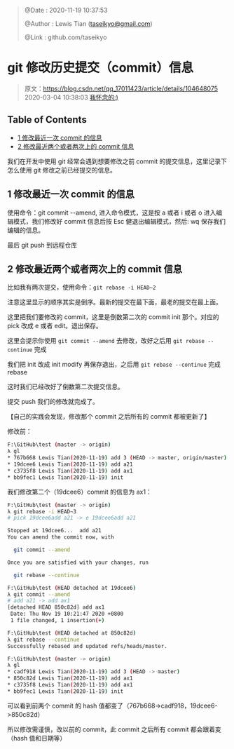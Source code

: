 > @Date    : 2020-11-19 10:37:53
>
> @Author  : Lewis Tian (taseikyo@gmail.com)
>
> @Link    : github.com/taseikyo

# git 修改历史提交（commit）信息

> 原文：https://blog.csdn.net/qq_17011423/article/details/104648075 2020-03-04 10:38:03 [我怀念的:)](https://me.csdn.net/qq_17011423)

## Table of Contents

- [1 修改最近一次 commit 的信息](#1-修改最近一次-commit-的信息)
- [2 修改最近两个或者两次上的 commit 信息](#2-修改最近两个或者两次上的-commit-信息)

我们在开发中使用 git 经常会遇到想要修改之前 commit 的提交信息，这里记录下怎么使用 git 修改之前已经提交的信息。

## 1 修改最近一次 commit 的信息

使用命令：git commit --amend, 进入命令模式，这是按 a 或者 i 或者 o 进入编辑模式，我们修改好 commit 信息后按 Esc 健退出编辑模式，然后: wq 保存我们编辑的信息。

最后 git push 到远程仓库

## 2 修改最近两个或者两次上的 commit 信息

比如我有两次提交，使用命令：`git rebase -i HEAD~2`

注意这里显示的顺序其实是倒序。最新的提交在最下面，最老的提交在最上面。

这里把我们要修改的 commit，这里是倒数第二次的 commit init 那个。对应的 pick 改成 e 或者 edit。退出保存。

这里会提示你使用 `git commit --amend` 去修改，改好之后用 `git rebase --continue` 完成

我们把 init 改成 init modify 再保存退出，之后用 `git rebase --continue` 完成 rebase

这时我们已经改好了倒数第二次提交信息。

提交 push 我们的修改就完成了。

【自己的实践会发现，修改那个 commit 之后所有的 commit 都被更新了】

修改前：

```Bash
F:\GitHub\test (master -> origin)
λ gl
* 767b668 Lewis Tian(2020-11-19) add 3 (HEAD -> master, origin/master)
* 19dcee6 Lewis Tian(2020-11-19) add a21
* c3735f8 Lewis Tian(2020-11-19) add ax1
* bb9fec1 Lewis Tian(2020-11-19) init
```

我们修改第二个（19dcee6）commit 的信息为 ax1：

```Bash
F:\GitHub\test (master -> origin)
λ git rebase -i HEAD~3
# pick 19dcee6add a21 -> e 19dcee6add a21

Stopped at 19dcee6...  add a21
You can amend the commit now, with

  git commit --amend

Once you are satisfied with your changes, run

  git rebase --continue

F:\GitHub\test (HEAD detached at 19dcee6)
λ git commit --amend
# add a21 -> add ax1
[detached HEAD 850c82d] add ax1
 Date: Thu Nov 19 10:21:47 2020 +0800
 1 file changed, 1 insertion(+)

F:\GitHub\test (HEAD detached at 850c82d)
λ git rebase --continue
Successfully rebased and updated refs/heads/master.

F:\GitHub\test (master -> origin)
λ gl
* cadf918 Lewis Tian(2020-11-19) add 3 (HEAD -> master)
* 850c82d Lewis Tian(2020-11-19) add ax1
* c3735f8 Lewis Tian(2020-11-19) add ax1
* bb9fec1 Lewis Tian(2020-11-19) init
```

可以看到前两个 commit 的 hash 值都变了（767b668->cadf918，19dcee6->850c82d）

所以修改需谨慎，改以前的 commit，此 commit 之后所有 commit 都会跟着变（hash 值和日期等）

